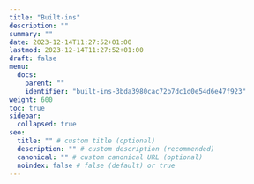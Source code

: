 ```yaml
---
title: "Built-ins"
description: ""
summary: ""
date: 2023-12-14T11:27:52+01:00
lastmod: 2023-12-14T11:27:52+01:00
draft: false
menu:
  docs:
    parent: ""
    identifier: "built-ins-3bda3980cac72b7dc1d0e54d6e47f923"
weight: 600
toc: true
sidebar:
  collapsed: true
seo:
  title: "" # custom title (optional)
  description: "" # custom description (recommended)
  canonical: "" # custom canonical URL (optional)
  noindex: false # false (default) or true
---
```

